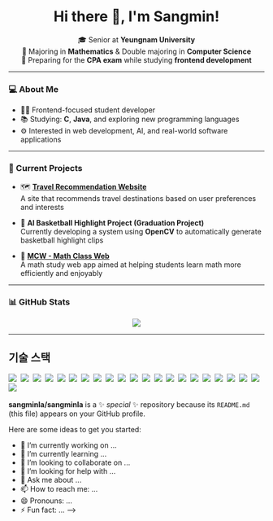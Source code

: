 <h1 align="center">Hi there 👋, I'm Sangmin!</h1>

<p align="center">
  🎓 Senior at <strong>Yeungnam University</strong><br>
  📘 Majoring in <strong>Mathematics</strong> & Double majoring in <strong>Computer Science</strong><br>
  💼 Preparing for the <strong>CPA exam</strong> while studying <strong>frontend development</strong>
</p>

---

### 💻 About Me
- 🧑‍💻 Frontend-focused student developer
- 📚 Studying: **C**, **Java**, and exploring new programming languages
- ⚙️ Interested in web development, AI, and real-world software applications

---

### 🚀 Current Projects

- 🗺️ [**Travel Recommendation Website**](https://github.com/seoseongmin1/project3)  
  A site that recommends travel destinations based on user preferences and interests

- 🏀 **AI Basketball Highlight Project (Graduation Project)**  
  Currently developing a system using **OpenCV** to automatically generate basketball highlight clips

- 📐 [**MCW - Math Class Web**](https://github.com/sangminla/MCW)  
  A math study web app aimed at helping students learn math more efficiently and enjoyably

---

### 📊 GitHub Stats

<p align="center">
  <img src="https://github-readme-stats.vercel.app/api?username=sangminla&show_icons=true&theme=tokyonight" />
</p>

---

<h2>기술 스택</h2>
<p>
    <img src="https://img.shields.io/badge/Java-007396?style=flat-square&logo=Java&logoColor=white"/>&nbsp
    <img src="https://img.shields.io/badge/Spring-6DB33F?style=flat-square&logo=Spring&logoColor=white"/>&nbsp
    <img src="https://img.shields.io/badge/HTML5-E34F26?style=flat-square&logo=HTML5&logoColor=white"/>&nbsp
    <img src="https://img.shields.io/badge/CSS3-1572B6?style=flat-square&logo=CSS3&logoColor=white"/>&nbsp
    <img src="https://img.shields.io/badge/JavaScript-F7DF1E?style=flat-square&logo=JavaScript&logoColor=white"/>&nbsp
    <img src="https://img.shields.io/badge/jQuery-0769AD?style=flat-square&logo=jQuery&logoColor=white"/>&nbsp
    <img src="https://img.shields.io/badge/Node.js-339933?style=flat-square&logo=Node.js&logoColor=white"/>&nbsp
    <img src="https://img.shields.io/badge/Vue.js-4FC08D?style=flat-square&logo=Vue.js&logoColor=white"/>&nbsp
    <img src="https://img.shields.io/badge/Thymeleaf-005F0F?style=flat-square&logo=Thymeleaf&logoColor=white"/>&nbsp
    <img src="https://img.shields.io/badge/Oracle-F80000?style=flat-square&logo=Oracle&logoColor=white"/>&nbsp
    <img src="https://img.shields.io/badge/Redis-DC382D?style=flat-square&logo=Redis&logoColor=white"/>&nbsp
    <img src="https://img.shields.io/badge/MariaDB-003545?style=flat-square&logo=MariaDB&logoColor=white"/>&nbsp
    <img src="https://img.shields.io/badge/MySQL-4479A1?style=flat-square&logo=MySQL&logoColor=white"/>&nbsp
    <img src="https://img.shields.io/badge/Git-F05032?style=flat-square&logo=Git&logoColor=white"/>&nbsp
    <img src="https://img.shields.io/badge/SVN-809CC9?style=flat-square&logo=subversion&logoColor=white"/>&nbsp
    <img src="https://img.shields.io/badge/Kotlin-7F52FF?style=flat-square&logo=Kotlin&logoColor=white"/>&nbsp
    <img src="https://img.shields.io/badge/Nginx-009639?style=flat-square&logo=Nginx&logoColor=white"/>&nbsp
    <img src="https://img.shields.io/badge/Linux-FCC624?style=flat-square&logo=Linux&logoColor=white"/>&nbsp
    <img src="https://img.shields.io/badge/Apache-D22128?style=flat-square&logo=Apache&logoColor=white"/>&nbsp
    <img src="https://img.shields.io/badge/Docker-2496ED?style=flat-square&logo=Docker&logoColor=white"/>&nbsp
    <img src="https://img.shields.io/badge/NGINX-009639?style=flat-square&logo=nginx&logoColor=white"/>&nbsp
    <img src="https://img.shields.io/badge/CI/CD-00A3E0?style=flat-square&logo=ci&logoColor=white"/>&nbsp
</p>

**sangminla/sangminla** is a ✨ _special_ ✨ repository because its `README.md` (this file) appears on your GitHub profile.

Here are some ideas to get you started:

- 🔭 I’m currently working on ...
- 🌱 I’m currently learning ...
- 👯 I’m looking to collaborate on ...
- 🤔 I’m looking for help with ...
- 💬 Ask me about ...
- 📫 How to reach me: ...
- 😄 Pronouns: ...
- ⚡ Fun fact: ...
-->
